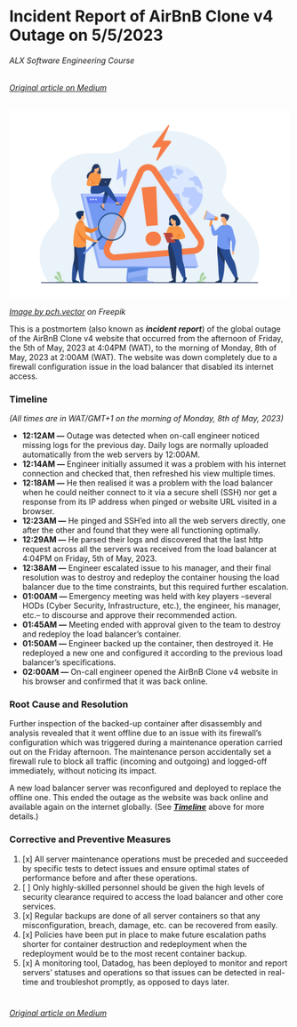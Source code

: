 # Incident Report of AirBnB Clone v4 Outage on 5/5/2023

###### ALX Software Engineering Course

###### _[Original article on Medium](https://medium.com/@adobki/incident-report-of-airbnb-clone-v4-outage-on-5-5-2023-a158dda64627)_

![](media/artwork_11235921_11104_sml.png)

_[Image by pch.vector](https://www.freepik.com/free-vector/tiny-people-examining-operating-system-error-warning-web-page-isolated-flat-illustration_11235921.htm#query=incident%20report&position=3&from_view=search&track=ais) on Freepik_

This is a postmortem (also known as **_incident report_**) of the global outage of the AirBnB Clone v4 website that occurred from the afternoon of Friday, the 5th of May, 2023 at 4:04PM (WAT), to the morning of Monday, 8th of May, 2023 at 2:00AM (WAT). The website was down completely due to a firewall configuration issue in the load balancer that disabled its internet access.



### Timeline
_(All times are in WAT/GMT+1 on the morning of Monday, 8th of May, 2023)_

* **12:12AM —** Outage was detected when on-call engineer noticed missing logs for the previous day. Daily logs are normally uploaded automatically from the web servers by 12:00AM.
* **12:14AM —** Engineer initially assumed it was a problem with his internet connection and checked that, then refreshed his view multiple times.
* **12:18AM —** He then realised it was a problem with the load balancer when he could neither connect to it via a secure shell (SSH) nor get a response from its IP address when pinged or website URL visited in a browser.
* **12:23AM —** He pinged and SSH’ed into all the web servers directly, one after the other and found that they were all functioning optimally.
* **12:29AM —** He parsed their logs and discovered that the last http request across all the servers was received from the load balancer at 4:04PM on Friday, 5th of May, 2023.
* **12:38AM —** Engineer escalated issue to his manager, and their final resolution was to destroy and redeploy the container housing the load balancer due to the time constraints, but this required further escalation.
* **01:00AM —** Emergency meeting was held with key players –several HODs (Cyber Security, Infrastructure, etc.), the engineer, his manager, etc.– to discourse and approve their recommended action.
* **01:45AM —** Meeting ended with approval given to the team to destroy and redeploy the load balancer’s container.
* **01:50AM —** Engineer backed up the container, then destroyed it. He redeployed a new one and configured it according to the previous load balancer’s specifications.
* **02:00AM —** On-call engineer opened the AirBnB Clone v4 website in his browser and confirmed that it was back online.



### Root Cause and Resolution
Further inspection of the backed-up container after disassembly and analysis revealed that it went offline due to an issue with its firewall’s configuration which was triggered during a maintenance operation carried out on the Friday afternoon. The maintenance person accidentally set a firewall rule to block all traffic (incoming and outgoing) and logged-off immediately, without noticing its impact.

A new load balancer server was reconfigured and deployed to replace the offline one. This ended the outage as the website was back online and available again on the internet globally. (See _**[Timeline](#timeline)**_ above for more details.)



### Corrective and Preventive Measures
1. [x] All server maintenance operations must be preceded and succeeded by specific tests to detect issues and ensure optimal states of performance before and after these operations.
2. [ ] Only highly-skilled personnel should be given the high levels of security clearance required to access the load balancer and other core services.
3. [x] Regular backups are done of all server containers so that any misconfiguration, breach, damage, etc. can be recovered from easily.
4. [x] Policies have been put in place to make future escalation paths shorter for container destruction and redeployment when the redeployment would be to the most recent container backup.
5. [x] A monitoring tool, Datadog, has been deployed to monitor and report servers’ statuses and operations so that issues can be detected in real-time and troubleshot promptly, as opposed to days later.


#
###### _[Original article on Medium](https://medium.com/@adobki/incident-report-of-airbnb-clone-v4-outage-on-5-5-2023-a158dda64627)_
